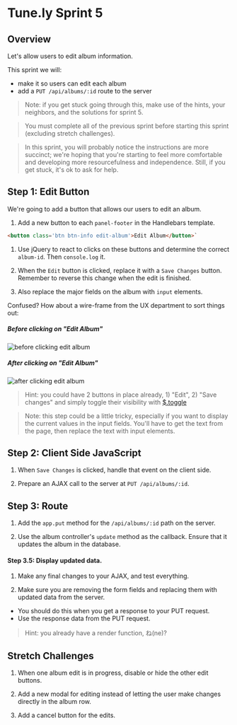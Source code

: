 # Tune.ly Sprint 5

## Overview

Let's allow users to edit album information.  

This sprint we will:

* make it so users can edit each album  
* add a `PUT /api/albums/:id` route to the server


> Note: if you get stuck going through this, make use of the hints, your neighbors, and the solutions for sprint 5.

> You must complete all of the previous sprint before starting this sprint (excluding stretch challenges).

> In this sprint, you will probably notice the instructions are more succinct; we're hoping that you're starting to feel more comfortable and developing more resourcefulness and independence.  Still, if you get stuck, it's ok to ask for help.

## Step 1: Edit Button

We're going to add a button that allows our users to edit an album.

1. Add a new button to each `panel-footer` in the Handlebars template.

  ```html
  <button class='btn btn-info edit-album'>Edit Album</button>`
  ```

1. Use jQuery to react to clicks on these buttons and determine the correct `album-id`.  Then `console.log` it.

1. When the `Edit` button is clicked, replace it with a `Save Changes` button. Remember to reverse this change when the edit is finished.

1. Also replace the major fields on the album with `input` elements.


Confused? How about a wire-frame from the UX department to sort things out:

##### Before clicking on "Edit Album"

![before clicking edit album](assets/albums/tunely_edit_album_example.png)

##### After clicking on "Edit Album"

![after clicking edit album](assets/albums/tunely_edit_album_after_click_example.png)


> Hint: you could have 2 buttons in place already, 1) "Edit", 2) "Save changes" and simply toggle their visibility with [$.toggle](http://api.jquery.com/toggle/)

> Note: this step could be a little tricky, especially if you want to display the current values in the input fields.  You'll have to get the text from the page, then replace the text with input elements.  


## Step 2: Client Side JavaScript

1. When `Save Changes` is clicked, handle that event on the client side.

1. Prepare an AJAX call to the server at `PUT /api/albums/:id`.


## Step 3: Route

1. Add the `app.put` method for the `/api/albums/:id` path on the server.  

1. Use the album controller's `update` method as the callback. Ensure that it updates the album in the database.

#### Step 3.5: Display updated data.


1. Make any final changes to your AJAX, and test everything.

1. Make sure you are removing the form fields and replacing them with updated data from the server.
  * You should do this when you get a response to your PUT request.
  * Use the response data from the PUT request.

> Hint: you already have a render function, ね(ne)?



## Stretch Challenges

1. When one album edit is in progress, disable or hide the other edit buttons.

1. Add a new modal for editing instead of letting the user make changes directly in the album row.

1. Add a cancel button for the edits.
